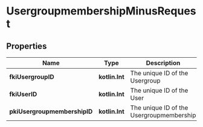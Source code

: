 
# UsergroupmembershipMinusRequest

## Properties
Name | Type | Description | Notes
------------ | ------------- | ------------- | -------------
**fkiUsergroupID** | **kotlin.Int** | The unique ID of the Usergroup | 
**fkiUserID** | **kotlin.Int** | The unique ID of the User | 
**pkiUsergroupmembershipID** | **kotlin.Int** | The unique ID of the Usergroupmembership |  [optional]




